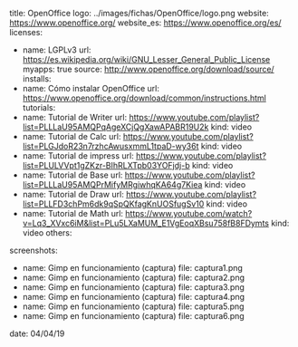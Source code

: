 title: OpenOffice
logo: ../images/fichas/OpenOffice/logo.png
website: https://www.openoffice.org/
website_es: https://www.openoffice.org/es/
licenses:
  - name: LGPLv3
    url: https://es.wikipedia.org/wiki/GNU_Lesser_General_Public_License
myapps: true
source: http://www.openoffice.org/download/source/
installs:
  - name: Cómo instalar OpenOffice
    url: https://www.openoffice.org/download/common/instructions.html
tutorials:
  - name: Tutorial de Writer
    url: https://www.youtube.com/playlist?list=PLLLaU95AMQPqAgeXCjQgXawAPABR19U2k
    kind: video
  - name: Tutorial de Calc
    url: https://www.youtube.com/playlist?list=PLGJdoR23n7rzhcAwusxmmL1tpaD-wy36t
    kind: video
  - name: Tutorial de impress
    url: https://www.youtube.com/playlist?list=PLULVVpt1gZKzr-BIhRLXTpb03YOFjdj-b
    kind: video  
  - name: Tutorial de Base
    url: https://www.youtube.com/playlist?list=PLLLaU95AMQPrMifyMRgiwhqKA64g7Kiea
    kind: video  
  - name: Tutorial de Draw
    url: https://www.youtube.com/playlist?list=PLLFD3chPm6dk9qSpQKfagKnUOSfugSv10
    kind: video  
  - name: Tutorial de Math
    url: https://www.youtube.com/watch?v=Lq3_XVxc6iM&list=PLu5LXaMUM_E1VgEoqXBsu758fB8FDymts
    kind: video
others:

screenshots:
  - name: Gimp en funcionamiento (captura)
    file: captura1.png
  - name: Gimp en funcionamiento (captura)
    file: captura2.png
  - name: Gimp en funcionamiento (captura)
    file: captura3.png
  - name: Gimp en funcionamiento (captura)
    file: captura4.png
  - name: Gimp en funcionamiento (captura)
    file: captura5.png
  - name: Gimp en funcionamiento (captura)
    file: captura6.png    

date: 04/04/19
